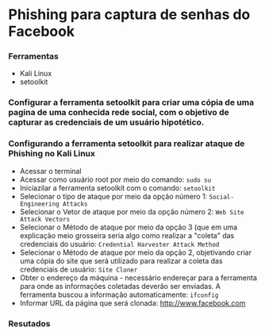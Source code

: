 # Phishing para captura de senhas do Facebook

### Ferramentas

- Kali Linux
- setoolkit

### Configurar a ferramenta setoolkit para criar uma cópia de uma pagina de uma conhecida rede social, com o objetivo de capturar as credenciais de um usuário hipotético.

### Configurando a ferramenta setoolkit para realizar ataque de Phishing no Kali Linux

- Acessar o terminal
- Acessar como usuário root por meio do comando: ``` sudo su ```
- Iniciazilar a ferramenta setoolkit com o comando: ``` setoolkit ```
- Selecionar o tipo de ataque por meio da opção número 1: ``` Social-Engineering Attacks ```
- Selecionar o Vetor de ataque por meio da opção número 2: ``` Web Site Attack Vectors ```
- Selecionar o Método de ataque por meio da opção 3 (que em uma explicação meio grosseira seria algo como realizar a "coleta" das credenciais do usuário: ```Credential Harvester Attack Method ```
- Selecionar o Método de ataque por meio da opção 2, objetivando criar uma cópia do site que será utilizado para realizar a coleta das credenciais de usuário: ``` Site Cloner ```
- Obter o endereço da máquina - necessário endereçar para a ferramenta para onde as informações coletadas deverão ser enviadas. A ferramenta buscou a informação automaticamente: ``` ifconfig ```
- Informar URL da página que será clonada: http://www.facebook.com

### Resutados

